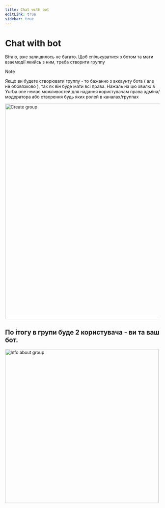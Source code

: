 ```yaml
---
title: Chat with bot
editLink: true
sidebar: true
---
```


# Chat with bot
Вітаю, вже залишилось не багато. Щоб спількуватися з ботом та мати взаємодії якийсь з ним, треба створити группу

> [!NOTE]
> Якщо ви будете створювати группу - то бажанно з аккаунту бота ( але не обовязково ), так як він буде мати всі права. Нажаль на цю хвилю в Yurba.one немає можливостей для надання користувачам права адміна/модератора або створення будь яких ролей в каналах/группах

<img src="/images/create-group.png" width="700" alt="Create group" />

## По ітогу в групи буде 2 користувача - ви та ваш бот.
<img src="/images/group-info.png" width="500" alt="Info about group" />
